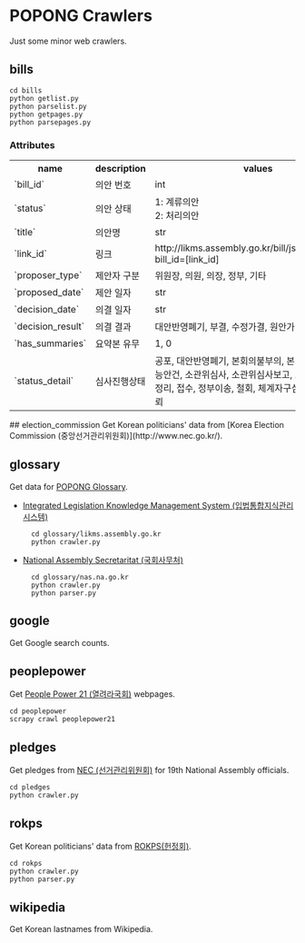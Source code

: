 # POPONG Crawlers

Just some minor web crawlers.

## bills

    cd bills
    python getlist.py
    python parselist.py
    python getpages.py
    python parsepages.py

### Attributes
<table>
<tr>
    <th>name</th>
    <th>description</th>
    <th>values</th>
</tr>
<tr>
    <td>`bill_id`</td>
    <td>의안 번호</td>
    <td>int</td>
</tr>
<tr>
    <td>`status`</td>
    <td>의안 상태</td>
    <td>
        1: 계류의안<br>
        2: 처리의안
    </td>
</tr>
<tr>
    <td>`title`</td>
    <td>의안명</td>
    <td>str</td>
</tr>
<tr>
    <td>`link_id`</td>
    <td>링크</td>
    <td>http://likms.assembly.go.kr/bill/jsp/BillDetail.jsp?bill_id=[link_id]</td>
</tr>
<tr>
    <td>`proposer_type`</td>
    <td>제안자 구분</td>
    <td>위원장, 의원, 의장, 정부, 기타</td>
</tr>
<tr>
    <td>`proposed_date`</td>
    <td>제안 일자</td>
    <td>str</td>
</tr>
<tr>
    <td>`decision_date`</td>
    <td>의결 일자</td>
    <td>str</td>
</tr>
<tr>
    <td>`decision_result`</td>
    <td>의결 결과</td>
    <td>대안반영폐기, 부결, 수정가결, 원안가결, 철회, 폐기</td>
</tr>
<tr>
    <td>`has_summaries`</td>
    <td>요약본 유무</td>
    <td>1, 0</td>
</tr>
<tr>
    <td>`status_detail`</td>
    <td>심사진행상태</td>
    <td>공포, 대안반영폐기, 본회의불부의, 본회의의결, 부의가능안건, 소관위심사, 소관위심사보고, 소관위접수, 의안정리, 접수, 정부이송, 철회, 체계자구심사, 체계자구의뢰</td>
</tr>


</table>
## election_commission
Get Korean politicians' data from [Korea Election Commission (중앙선거관리위원회)](http://www.nec.go.kr/).

## glossary
Get data for [POPONG Glossary](http://popong.com/glossary).

- [Integrated Legislation Knowledge Management System (입법통합지식관리시스템)](http://likms.assembly.go.kr/)

        cd glossary/likms.assembly.go.kr
        python crawler.py

- [National Assembly Secretaritat (국회사무처)](http://http://nas.na.go.kr/)

        cd glossary/nas.na.go.kr
        python crawler.py
        python parser.py

## google
Get Google search counts.

## peoplepower
Get [People Power 21 (열려라국회)](http://www.nec.go.kr/) webpages.

    cd peoplepower
    scrapy crawl peoplepower21

## pledges
Get pledges from [NEC (선거관리위원회)](http://info.nec.go.kr/electioninfo/electionInfo_report.xhtml?electionId=0020120411&requestURI=%2Felectioninfo%2F0020120411%2Fep%2Fepei01.jsp&topMenuId=EP&secondMenuId=EPEI01&menuId=&statementId=EPEI01_%232&electionCode=2&cityCode=0&proportionalRepresentationCode=0&x=17&y=11) for 19th National Assembly officials.

    cd pledges
    python crawler.py

## rokps
Get Korean politicians' data from [ROKPS(헌정회)](http://www.rokps.or.kr).

    cd rokps
    python crawler.py
    python parser.py

## wikipedia
Get Korean lastnames from Wikipedia.
